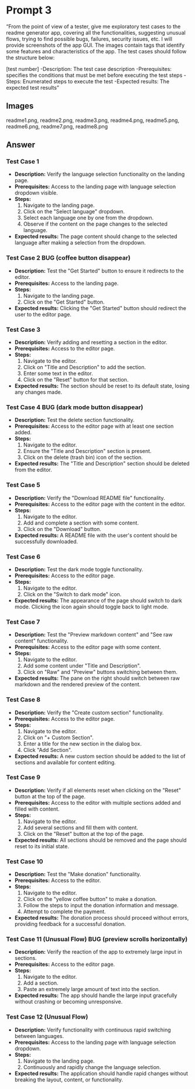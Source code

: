 # Prompt 3

“From the point of view of a tester, give me exploratory test cases to the readme generator app,
covering all the functionalities, suggesting unusual flows, trying to find possible bugs, failures, security issues,
etc. I will provide screenshots of the app GUI. The images contain tags that identify some features and characteristics
of the app. The test cases should follow the structure below:

[test number]
-Description: The test case description
-Prerequisites: specifies the conditions that must be met before executing the test steps
-Steps: Enumerated steps to execute the test
-Expected results: The expected test results”

## Images

readme1.png, readme2.png, readme3.png, readme4.png, readme5.png, readme6.png, readme7.png, readme8.png

## Answer

### Test Case 1

- **Description:** Verify the language selection functionality on the landing page.
- **Prerequisites:** Access to the landing page with language selection dropdown visible.
- **Steps:**
  1. Navigate to the landing page.
  2. Click on the "Select language" dropdown.
  3. Select each language one by one from the dropdown.
  4. Observe if the content on the page changes to the selected language.
- **Expected results:** The page content should change to the selected language after making a selection from the dropdown.

### Test Case 2 BUG (coffee button disappear)

- **Description:** Test the "Get Started" button to ensure it redirects to the editor.
- **Prerequisites:** Access to the landing page.
- **Steps:**
  1. Navigate to the landing page.
  2. Click on the "Get Started" button.
- **Expected results:** Clicking the "Get Started" button should redirect the user to the editor page.

### Test Case 3

- **Description:** Verify adding and resetting a section in the editor.
- **Prerequisites:** Access to the editor page.
- **Steps:**
  1. Navigate to the editor.
  2. Click on "Title and Description" to add the section.
  3. Enter some text in the editor.
  4. Click on the "Reset" button for that section.
- **Expected results:** The section should be reset to its default state, losing any changes made.

### Test Case 4 BUG (dark mode button disappear)

- **Description:** Test the delete section functionality.
- **Prerequisites:** Access to the editor page with at least one section added.
- **Steps:**
  1. Navigate to the editor.
  2. Ensure the "Title and Description" section is present.
  3. Click on the delete (trash bin) icon of the section.
- **Expected results:** The "Title and Description" section should be deleted from the editor.

### Test Case 5

- **Description:** Verify the "Download README file" functionality.
- **Prerequisites:** Access to the editor page with the content in the editor.
- **Steps:**
  1. Navigate to the editor.
  2. Add and complete a section with some content.
  3. Click on the "Download" button.
- **Expected results:** A README file with the user's content should be successfully downloaded.

### Test Case 6

- **Description:** Test the dark mode toggle functionality.
- **Prerequisites:** Access to the editor page.
- **Steps:**
  1. Navigate to the editor.
  2. Click on the "Switch to dark mode" icon.
- **Expected results:** The appearance of the page should switch to dark mode. Clicking the icon again should toggle back to light mode.

### Test Case 7

- **Description:** Test the "Preview markdown content" and "See raw content" functionality.
- **Prerequisites:** Access to the editor page with some content.
- **Steps:**
  1. Navigate to the editor.
  2. Add some content under "Title and Description".
  3. Click on "Raw" and "Preview" buttons switching between them.
- **Expected results:** The pane on the right should switch between raw markdown and the rendered preview of the content.

### Test Case 8

- **Description:** Verify the "Create custom section" functionality.
- **Prerequisites:** Access to the editor page.
- **Steps:**
  1. Navigate to the editor.
  2. Click on "+ Custom Section".
  3. Enter a title for the new section in the dialog box.
  4. Click "Add Section".
- **Expected results:** A new custom section should be added to the list of sections and available for content editing.

### Test Case 9

- **Description:** Verify if all elements reset when clicking on the "Reset" button at the top of the page.
- **Prerequisites:** Access to the editor with multiple sections added and filled with content.
- **Steps:**
  1. Navigate to the editor.
  2. Add several sections and fill them with content.
  3. Click on the "Reset" button at the top of the page.
- **Expected results:** All sections should be removed and the page should reset to its initial state.

### Test Case 10

- **Description:** Test the "Make donation" functionality.
- **Prerequisites:** Access to the editor.
- **Steps:**
  1. Navigate to the editor.
  2. Click on the "yellow coffee button" to make a donation.
  3. Follow the steps to input the donation information and message.
  4. Attempt to complete the payment.
- **Expected results:** The donation process should proceed without errors, providing feedback for a successful donation.

### Test Case 11 (Unusual Flow) BUG (preview scrolls horizontally)

- **Description:** Verify the reaction of the app to extremely large input in sections.
- **Prerequisites:** Access to the editor page.
- **Steps:**
  1. Navigate to the editor.
  2. Add a section.
  3. Paste an extremely large amount of text into the section.
- **Expected results:** The app should handle the large input gracefully without crashing or becoming unresponsive.

### Test Case 12 (Unusual Flow)

- **Description:** Verify functionality with continuous rapid switching between languages.
- **Prerequisites:** Access to the landing page with language selection dropdown.
- **Steps:**
  1. Navigate to the landing page.
  2. Continuously and rapidly change the language selection.
- **Expected results:** The application should handle rapid changes without breaking the layout, content, or functionality.
